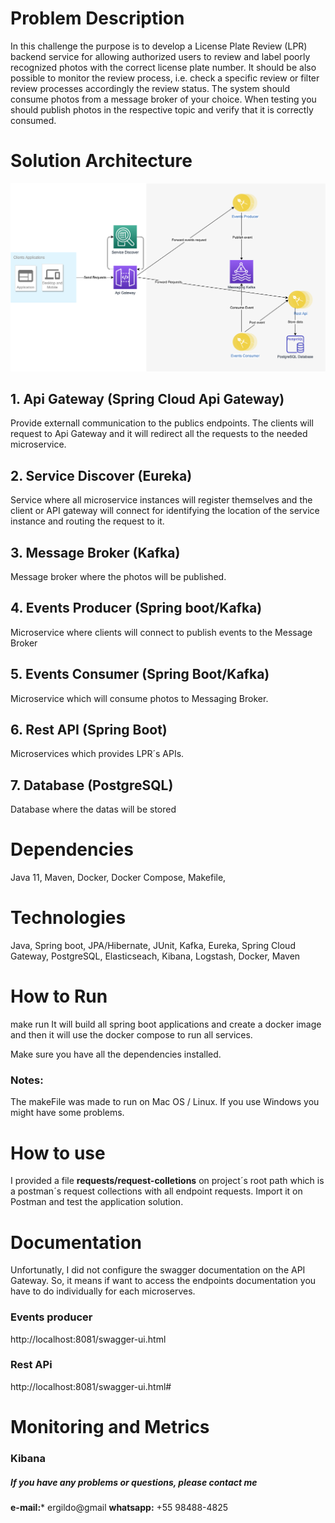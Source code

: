 # Problem Description
In this challenge the purpose is to develop a License Plate Review (LPR) backend service for allowing authorized users to review and label poorly recognized photos with the correct license plate number. It should be also possible to monitor the review process, i.e. check a specific review or filter review processes accordingly the review status. The system should consume photos from a message broker of your choice. When testing you should publish photos in the respective topic and verify that it is correctly consumed.
# Solution Architecture
![solution architecture diagram](A-To-Be-LPR-Solution.png "Solution Architecture Diagram")

## 1. Api Gateway (Spring Cloud Api Gateway)
Provide externall communication to the publics endpoints. The clients will request to Api Gateway and it will redirect all the requests to the needed microservice.

## 2. Service Discover (Eureka)
Service where all microservice instances will register themselves and the client or API gateway will connect for identifying the location of the service instance and routing the request to it.

## 3. Message Broker (Kafka)
Message broker where the photos will be published.

## 4. Events Producer (Spring boot/Kafka)
Microservice where clients will connect to publish events to the Message Broker

## 5. Events Consumer (Spring Boot/Kafka)
Microservice which will consume photos to Messaging Broker. 

## 6. Rest API (Spring Boot)
Microservices which provides LPR´s APIs. 

## 7. Database (PostgreSQL)
Database where the datas will be stored

# Dependencies
Java 11,
Maven,
Docker,
Docker Compose,
Makefile,

# Technologies
Java, Spring boot, JPA/Hibernate, JUnit,
Kafka, Eureka, Spring Cloud Gateway, PostgreSQL,
Elasticseach, Kibana, Logstash,
Docker, Maven

# How to Run
make run
It will build all spring boot applications and create a docker image and then it will use the docker compose to run all services.

Make sure you have all the dependencies installed.

### Notes:
The makeFile was made to run on Mac OS / Linux. If you use Windows you might have some problems.

# How to use

I provided a file **requests/request-colletions** on project´s root path which is a postman´s request collections with all endpoint requests. Import it on Postman and test the application solution.

# Documentation
Unfortunatly, I did not configure the swagger documentation on the API Gateway. So, it means if want to access the endpoints documentation you have to do individually for each microserves.

### Events producer
http://localhost:8081/swagger-ui.html

### Rest APi
http://localhost:8081/swagger-ui.html#

# Monitoring and Metrics

### Kibana

##### If you have any problems or questions, please contact me

**e-mail:*** ergildo@gmail
**whatsapp:** +55 98488-4825







